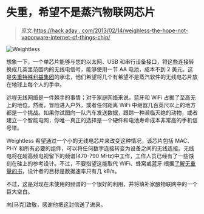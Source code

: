 # 失重，希望不是蒸汽物联网芯片

> 原文:[https://hack aday . com/2013/02/14/weighless-the-hope-not-vaporware-internet-of-things-chip/](https://hackaday.com/2013/02/14/weightless-the-hopefully-not-vaporware-internet-of-things-chip/)

![Weightless](../Images/11576e869cd45b840a6351d87d6479c3.png)

想象一下，一个单芯片能够与您的以太网、USB 和串行设备接口，将这些连接转换成几英里范围内的无线电信号，能够使用一节 AA 电池，成本不到 2 美元。这是[失重特殊利益集团](http://www.weightless.org/)的承诺，他们希望将几个有希望不是蒸汽软件的无线电芯片放在地球上每个人的手中。

远程无线网络是一件棘手的事情；对于家庭网络来说，蓝牙和 WiFi 占据了至高无上的地位。然而，冒险进入户外，或者任何距离 WiFi 中继器几百英尺以上的地方都是一个挑战。如果你试图向一队汽车发送数据，跟踪一种濒临灭绝的动物，或者建立一个智能电网，你唯一真正的选择是一个硬件和电池寿命成本非常高的手机信号塔。

Weightless 希望通过一个小的无线电芯片来改变这种情况，该芯片包括 MAC、PHY 和所有必要的组件，可以将任何数字连接转变为设备之间的无线连接。无线电将在超高频电视留下的频谱(470-790 MHz)中工作，工作人员已经有了一些蚀刻在硅上的参考设计。不过，不要指望这能取代 WiFi、蜂窝或蓝牙:根据[了解无重量的书](http://www.cambridge.org/us/knowledge/isbn/item6796481/Understanding%20Weightless/?site_locale=en_US)，设计者的目标是数据速率只有几 kB/s。

不过，这是对现在未使用的频谱的一个很好的利用，并将填补家酿物联网中的一个巨大空白。

向[马克]致敬，感谢他把这封信送了进来。